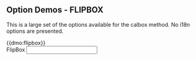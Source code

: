 ## Option Demos - FLIPBOX

This is a large set of the options available for the calbox method. No i18n options are presented.

<div class="row">
	<div class="col-sm-8">
{{dmo:flipbox}}
	</div>
	<div class="col-sm-4">
		<div class="form-group">
			<label for="db">FlipBox</label>
			<input class="form-control" id="db" type="text" data-role="datebox" data-options='{"mode":"flipbox","displayMode":"inline"}' />
		</div>
	</div>
</div>

